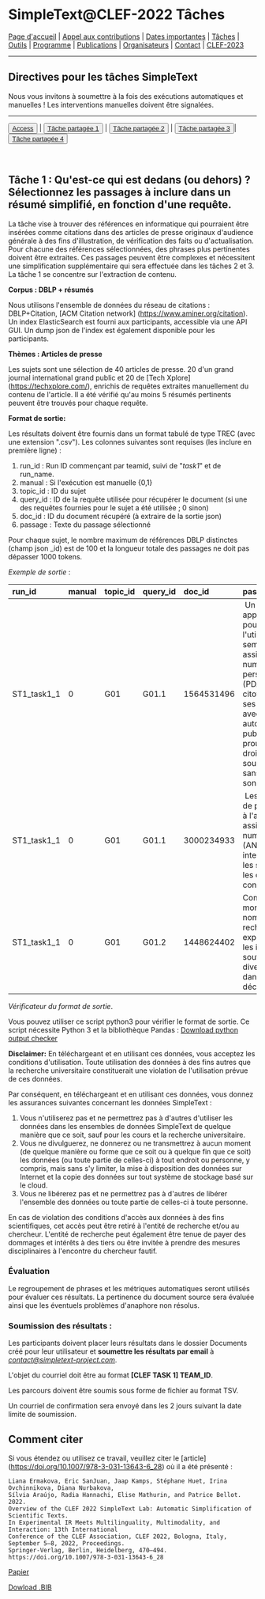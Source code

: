# SimpleText@CLEF-2022 Tâches


[Page d'accueil](./) | [Appel aux contributions](./CFP) | [Dates importantes](./dates) | [Tâches](./tasks)  | [Outils](./tools) | 
[Programme](./program) | [Publications](./publications) | [Organisateurs](./organisers) | [Contact](./contact) | [CLEF-2023](https://simpletext-project.com/2023/clef)

---

## Directives pour les tâches SimpleText

Nous vous invitons à soumettre à la fois des exécutions automatiques et manuelles ! Les interventions manuelles doivent être signalées.

---

<button>[Access](./tasks)</button> | <button>[Tâche partagée 1](./task1)</button> | <button>[Tâche partagée 2](./task2)</button> | <button>[Tâche partagée 3](./task3)</button>| <button>[Tâche partagée 4](./task4)</button>

<br>

## Tâche 1 :  Qu'est-ce qui est dedans (ou dehors) ? Sélectionnez les passages à inclure dans un résumé simplifié, en fonction d'une requête.

La tâche vise à trouver des références en informatique qui pourraient être insérées comme citations dans des articles de presse originaux d'audience générale à des fins d'illustration, de vérification des faits ou d'actualisation. Pour chacune des références sélectionnées, des phrases plus pertinentes doivent être extraites. Ces passages peuvent être complexes et nécessitent une simplification supplémentaire qui sera effectuée dans les tâches 2 et 3. La tâche 1 se concentre sur l'extraction de contenu.

**Corpus : DBLP + résumés**

Nous utilisons l'ensemble de données du réseau de citations : DBLP+Citation, [ACM Citation network] (https://www.aminer.org/citation). Un index ElasticSearch est fourni aux participants, accessible via une API GUI. Un dump json de l'index est également disponible pour les participants.

**Thèmes : Articles de presse**

Les sujets sont une sélection de 40 articles de presse. 20 d'un grand journal international grand public et 20 de [Tech Xplore] (https://techxplore.com/), enrichis de requêtes extraites manuellement du contenu de l'article. Il a été vérifié qu'au moins 5 résumés pertinents peuvent être trouvés pour chaque requête.

**Format de sortie:**
 
Les résultats doivent être fournis dans un format tabulé de type TREC (avec une extension ".csv"). Les colonnes suivantes sont requises (les inclure en première ligne) :

1. run_id : Run ID commençant par teamid, suivi de "_task1_" et de run_name.
2. manual : Si l'exécution est manuelle {0,1}
3. topic_id : ID du sujet
4. query_id : ID de la requête utilisée pour récupérer le document (si une des requêtes fournies pour le sujet a été utilisée ; 0 sinon)
5. doc_id : ID du document récupéré (à extraire de la sortie json)
6. passage : Texte du passage sélectionné
 
Pour chaque sujet, le nombre maximum de références DBLP distinctes (champ json _id) est de 100 et la longueur totale des passages ne doit pas dépasser 1000 tokens.

*Exemple de sortie* :

| run_id | manual | topic_id | query_id | doc_id | passage |
|:-------|:-------|:---------|:-------|:--------|:-----|
| ST1_task1_1 | 0 | G01 | G01.1 | 1564531496 | Un CDA est un appareil mobile pour l'utilisateur, semblable à un assistant numérique personnel (PDA). Il aide le citoyen dans ses relations avec les autorités publiques et prouve ses droits - si on le souhaite, même sans révéler son identité. |
| ST1_task1_1 | 0 | G01 | G01.1 | 3000234933 | Les gens sont de plus en plus à l'aise avec les assistants numériques (AN) pour interagir avec les services ou les objets connectés. |
| ST1_task1_1 | 0 | G01 | G01.2 | 1448624402 | Comme l'ont montré de nombreuses recherches expérimentales, les individus souffrent de divers biais dans la prise de décision. |

*Vérificateur du format de sortie*.

Vous pouvez utiliser ce script python3 pour vérifier le format de sortie. Ce script nécessite Python 3 et la bibliothèque Pandas :
[Download python output checker](../check_format.py)

**Disclaimer:** En téléchargeant et en utilisant ces données, vous acceptez les conditions d'utilisation. Toute utilisation des données à des fins autres que la recherche universitaire constituerait une violation de l'utilisation prévue de ces données. 

Par conséquent, en téléchargeant et en utilisant ces données, vous donnez les assurances suivantes concernant les données SimpleText :
1. Vous n'utiliserez pas et ne permettrez pas à d'autres d'utiliser les données dans les ensembles de données SimpleText de quelque manière que ce soit, sauf pour les cours et la recherche universitaire.
2. Vous ne divulguerez, ne donnerez ou ne transmettrez à aucun moment (de quelque manière ou forme que ce soit ou à quelque fin que ce soit) les données (ou toute partie de celles-ci) à tout endroit ou personne, y compris, mais sans s'y limiter, la mise à disposition des données sur Internet et la copie des données sur tout système de stockage basé sur le cloud.
3. Vous ne libérerez pas et ne permettrez pas à d'autres de libérer l'ensemble des données ou toute partie de celles-ci à toute personne. 

En cas de violation des conditions d'accès aux données à des fins scientifiques, cet accès peut être retiré à l'entité de recherche et/ou au chercheur. L'entité de recherche peut également être tenue de payer des dommages et intérêts à des tiers ou être invitée à prendre des mesures disciplinaires à l'encontre du chercheur fautif. 


### Évaluation  
Le regroupement de phrases et les métriques automatiques seront utilisés pour évaluer ces résultats. La pertinence du document source sera évaluée ainsi que les éventuels problèmes d'anaphore non résolus.

### Soumission des résultats :
Les participants doivent placer leurs résultats dans le dossier Documents créé pour leur utilisateur et **soumettre les résultats par email** à *contact@simpletext-project.com*.

L'objet du courriel doit être au format **[CLEF TASK 1] TEAM_ID**. 

Les parcours doivent être soumis sous forme de fichier au format TSV. 

Un courriel de confirmation sera envoyé dans les 2 jours suivant la date limite de soumission. 

## Comment citer
Si vous étendez ou utilisez ce travail, veuillez citer le [article] (https://doi.org/10.1007/978-3-031-13643-6_28) où il a été présenté :
```
Liana Ermakova, Eric SanJuan, Jaap Kamps, Stéphane Huet, Irina Ovchinnikova, Diana Nurbakova, 
Sílvia Araújo, Radia Hannachi, Elise Mathurin, and Patrice Bellot. 2022. 
Overview of the CLEF 2022 SimpleText Lab: Automatic Simplification of Scientific Texts. 
In Experimental IR Meets Multilinguality, Multimodality, and Interaction: 13th International 
Conference of the CLEF Association, CLEF 2022, Bologna, Italy, September 5–8, 2022, Proceedings. 
Springer-Verlag, Berlin, Heidelberg, 470–494. https://doi.org/10.1007/978-3-031-13643-6_28
```
[Papier](https://doi.org/10.1007/978-3-031-13643-6_28)

[Dowload .BIB](../../BibTeX/ermakova_overview_2022.bib)

